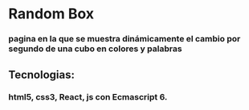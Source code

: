 # Random Box

### pagina en la que se muestra dinámicamente el cambio por segundo de una cubo en colores y palabras

## Tecnologias:

### html5, css3, React, js con Ecmascript 6.